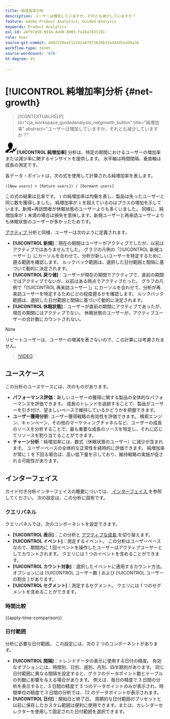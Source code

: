 ```yaml
---
title: 純成長率分析
description: ユーザーは増加していますか、それとも減少していますか？
feature: Adobe Product Analytics, Guided Analysis
keywords: Product Analytics
exl-id: a4f97458-9934-4a98-8005-fa1ba7831101
role: User
source-git-commit: d492220eaf12242a870f3826b31edd3d1ea99a3b
workflow-type: tm+mt
source-wordcount: '676'
ht-degree: 4%

---
```


# [!UICONTROL 純増加率]分析 {#net-growth}

<!-- markdownlint-disable MD034 -->

>[!CONTEXTUALHELP]
>id="cja_workspace_guidedanalysis_netgrowth_button"
>title="純増加率"
>abstract="ユーザーは増加していますか、それとも減少していますか？"

<!-- markdownlint-enable MD034 -->

![ 純増加率 ](/help/assets/icons/NetGrowth.svg)**[!UICONTROL 純増加率]** 分析は、特定の期間におけるユーザーの増加率または減少率に関するインサイトを提供します。 水平軸は時間間隔、垂直軸は成長の測定です。

各データ・ポイントは、次の式を使用して計算される純増加率を表します。

`([New users] + [Return users]) / [Dormant users]`

この式の結果は比率です。 `1` の純増加率は均衡を表し、製品は失ったユーザーと同じ数を獲得しました。 純増加率が `1` を超えているのはプラスの増加を示しています。新規+再訪問者が休眠状態のユーザーよりも多くいました。 同様に、純増加率が `1` 未満の場合は損失を意味します。新規ユーザーと再来訪ユーザーよりも休眠状態のユーザーが多かったためです。

[ アクティブ ](active-growth.md) 分析と同様、ユーザーは次のように定義されます。

* **[!UICONTROL 新規]**：現在の期間はユーザーがアクティブでしたが、以前はアクティブではありませんでした。 グラフの凡例の「[!UICONTROL  新規ユーザー ]」にカーソルを合わせて、分析が新しいユーザーを特定するために遡る範囲を確認します。 ルックバック範囲は、選択した日付範囲と間隔に基づいて動的に決定されます。
* **[!UICONTROL 戻り値]**：ユーザーが現在の期間でアクティブで、直前の期間ではアクティブでないが、以前はある時点でアクティブだった。 グラフの凡例で「[!UICONTROL  再来訪ユーザー ]」にカーソルを合わせて、分析が再来訪ユーザーを特定するためにどの程度遡るかを確認します。 ルックバック範囲は、選択した日付範囲と間隔に基づいて動的に決定されます。
* **[!UICONTROL 休眠状態]**：ユーザーが直前の期間にアクティブであったが、現在の期間にはアクティブでない。 休眠状態のユーザーが、アクティブユーザーの合計数にカウントされない。

>[!NOTE]
>
>リピートユーザーは、ユーザーの増減を表さないので、この計算には考慮されません。

>[!VIDEO](https://video.tv.adobe.com/v/3421664/?learn=on)


## ユースケース

この分析のユースケースには、次のものがあります。

* **パフォーマンス評価**：新しいユーザーの獲得に関する製品の全体的なパフォーマンスを評価できます。 成長のトレンドを追跡することで、製品がユーザーを引き付け、望ましいペースで維持しているかどうかを把握できます。
* **ユーザー獲得分析**: ユーザー獲得戦略の有効性を評価できます。 検索エンジン、キャンペーン、その他のマーケティングチャネルなど、ユーザーの成長のソースを分析することで、最も重要な成長のソースを特定し、それに応じてリソースを割り当てることができます。
* **チャーン分析**：純増加率には、数式（休眠状態のユーザー）に減少が含まれます。 ユーザーベースの全体的な正常性を経時的に評価できます。 純増加率が常に `1` を下回る場合は、高い低下量を示しており、維持戦略の実施が促される可能性があります。

## インターフェイス

ガイド付き分析インターフェイスの概要については、[ インターフェイス ](../overview.md#interface) を参照してください。 次の設定は、この分析に固有です。

### クエリパネル

クエリパネルでは、次のコンポーネントを設定できます。

* **[!UICONTROL 表示]**：この分析と [ アクティブな成長 ](active-growth.md) を切り替えます。
* **[!UICONTROL イベント]**：測定するイベント。 この分析はユーザーベースなので、期間内に 1 回イベントを操作したユーザーはアクティブユーザーとしてカウントされます。 クエリには 1 つのイベントを含めることができます。
* **[!UICONTROL カウント対象]**：選択したイベントに適用するカウント方法。 オプションには [!UICONTROL  ユーザー数 ] および [!UICONTROL  ユーザーの割合 ] があります。
* **[!UICONTROL セグメント]**：測定するセグメント。 クエリには 1 つのセグメントを含めることができます。

### 時間比較

{{apply-time-comparison}}

### 日付範囲

分析に必要な日付範囲。 この設定には、次の 2 つのコンポーネントがあります。

* **[!UICONTROL 間隔]**：トレンドデータの表示に使用する日付の精度。 有効なオプションには、時間別、日別、週別、月別、四半期別があります。 同じ日付範囲に異なる間隔を設定すると、グラフのデータポイント数とテーブルの列数に影響を与える場合があります。 例えば、毎日の精度で 3 日間の分析を表示すると、3 日間の精度で 3 つのデータポイントのみが表示され、時間単位の精度で 3 日間の分析では、72 のデータポイントが表示されます。
* **[!UICONTROL 日付]**：開始日と終了日。 周期的な日付範囲のプリセットと以前に保存したカスタム範囲は便利に使用できます。または、カレンダーセレクターを使用して固定された日付範囲を選択できます。

<!-- 
## Example

See below for an example of the analysis.

![Net growth compare](../assets/net-growth-compare.png)

-->
